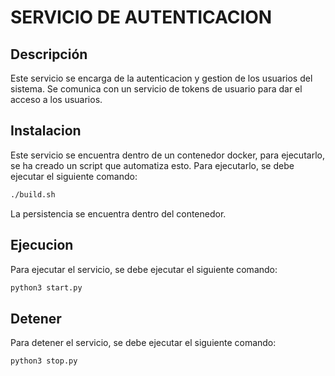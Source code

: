 # SERVICIO DE AUTENTICACION

## Descripción
Este servicio se encarga de la autenticacion y gestion de los usuarios del sistema. Se comunica con un servicio de tokens de usuario para dar el acceso a los usuarios.

## Instalacion
Este servicio se encuentra dentro de un contenedor docker, para ejecutarlo, se ha creado un script que automatiza esto. Para ejecutarlo, se debe ejecutar el siguiente comando:
```bash
./build.sh
```

La persistencia se encuentra dentro del contenedor.

## Ejecucion
Para ejecutar el servicio, se debe ejecutar el siguiente comando:
```bash
python3 start.py
```

## Detener
Para detener el servicio, se debe ejecutar el siguiente comando:
```bash
python3 stop.py
```